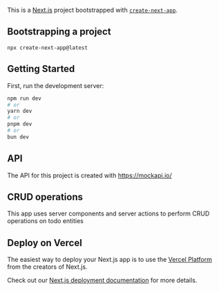 This is a [Next.js](https://nextjs.org) project bootstrapped with [`create-next-app`](https://nextjs.org/docs/app/api-reference/cli/create-next-app).

## Bootstrapping a project

```
npx create-next-app@latest
```

## Getting Started

First, run the development server:

```bash
npm run dev
# or
yarn dev
# or
pnpm dev
# or
bun dev
```

## API

The API for this project is created with https://mockapi.io/

## CRUD operations

This app uses server components and server actions to perform CRUD operations on todo entities


## Deploy on Vercel

The easiest way to deploy your Next.js app is to use the [Vercel Platform](https://vercel.com/new?utm_medium=default-template&filter=next.js&utm_source=create-next-app&utm_campaign=create-next-app-readme) from the creators of Next.js.

Check out our [Next.js deployment documentation](https://nextjs.org/docs/app/building-your-application/deploying) for more details.

